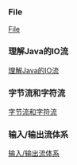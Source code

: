 ### File
[File](https://github.com/ningbaoqi/Java/blob/master/README-file.md)
### 理解Java的IO流
[理解Java的IO流](https://github.com/ningbaoqi/Java/blob/master/README-file1.md)
### 字节流和字符流
[字节流和字符流](https://github.com/ningbaoqi/Java/blob/master/README-file2.md)
### 输入/输出流体系
[输入/输出流体系](https://github.com/ningbaoqi/Java/blob/master/README-file3.md)
